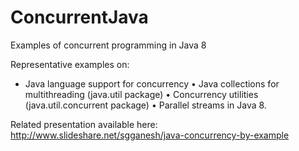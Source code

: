 # ConcurrentJava
Examples of concurrent programming in Java 8

Representative examples on: 
* Java language support for concurrency 
• Java collections for multithreading (java.util package) 
• Concurrency utilities (java.util.concurrent package)
• Parallel streams in Java 8. 

Related presentation available here: http://www.slideshare.net/sgganesh/java-concurrency-by-example
